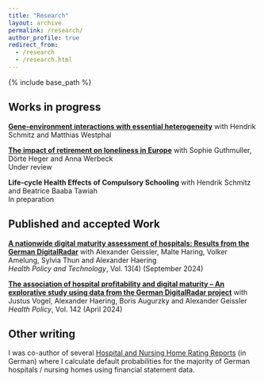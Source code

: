 ```yaml
---
title: "Research"
layout: archive
permalink: /research/
author_profile: true
redirect_from:
  - /research
  - /research.html
---
```


{% include base_path %}

## Works in progress 
[**Gene-environment interactions with essential heterogeneity**](https://www.rwi-essen.de/fileadmin/user_upload/RWI/Publikationen/Ruhr_Economic_Papers/REP_24_1105.pdf) with Hendrik Schmitz and Matthias Westphal 

[**The impact of retirement on loneliness in Europe**](https://www.rwi-essen.de/fileadmin/user_upload/RWI/Publikationen/Ruhr_Economic_Papers/REP_23_1048.pdf) with Sophie Guthmuller, Dörte Heger and Anna Werbeck  
Under review

**Life-cycle Health Effects of Compulsory Schooling** with Hendrik Schmitz and Beatrice Baaba Tawiah  
In preparation


## Published and accepted Work

[**A nationwide digital maturity assessment of hospitals: Results from the German DigitalRadar**](https://www.sciencedirect.com/science/article/pii/S2211883724000674) with Alexander Geissler, Malte Haring, Volker Amelung, Sylvia Thun and Alexander Haering  
*Health Policy and Technology*, Vol. 13(4) (September 2024)

[**The association of hospital profitability and digital maturity – An explorative study using data from the German DigitalRadar project**](https://www.sciencedirect.com/science/article/pii/S0168851024000228) with Justus Vogel, Alexander Haering, Boris Augurzky and Alexander Geissler  
*Health Policy*, Vol. 142 (April 2024)

## Other writing
I was co-author of several [Hospital and Nursing Home Rating Reports](https://www.medhochzwei-verlag.de/Verlag/Autoren/Detail/114112) (in German) where I calculate default probabilities for the majority of German hospitals / nursing homes using financial statement data. 